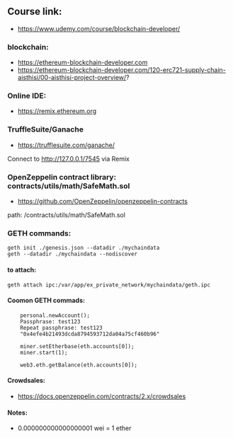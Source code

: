 ## Course link:
- https://www.udemy.com/course/blockchain-developer/

### blockchain: 
- https://ethereum-blockchain-developer.com
- https://ethereum-blockchain-developer.com/120-erc721-supply-chain-aisthisi/00-aisthisi-project-overview/?

### Online IDE:
- https://remix.ethereum.org


### TruffleSuite/Ganache
- https://trufflesuite.com/ganache/

Connect to http://127.0.0.1/7545 via Remix

### OpenZeppelin contract library: contracts/utils/math/SafeMath.sol
- https://github.com/OpenZeppelin/openzeppelin-contracts

path: /contracts/utils/math/SafeMath.sol


### GETH commands:
```
geth init ./genesis.json --datadir ./mychaindata
geth --datadir ./mychaindata --nodiscover
```
#### to attach:
```
geth attach ipc:/var/app/ex_private_network/mychaindata/geth.ipc
```

#### Coomon GETH commads:
```
	personal.newAccount();
	Passphrase: test123
	Repeat passphrase: test123
	"0x4efe4b21493dcda8794593712da04a75cf460b96"

	miner.setEtherbase(eth.accounts[0]);
	miner.start(1);

	web3.eth.getBalance(eth.accounts[0]);
```


#### Crowdsales:
- https://docs.openzeppelin.com/contracts/2.x/crowdsales




#### Notes:

- 0.000000000000000001 wei = 1 ether